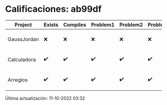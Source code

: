 # Calificaciones: ab99df
|Project|Exists|Compiles|Problem1|Problem2|Problem3|Extra|CommitHash|CommitDate|CheckDate|Comments|DueDate|Grade|
|-|-|-|-|-|-|-|-|-|-|-|-|-|
|GaussJordan|❌|❌|❌|❌|❌|❌|NA|NA|11-10-2022 03:32:34|No se encontró el archivo en PracticasCompuI/GaussJordan/GaussJordan.cpp|12-10-2022 21:00:00|5|
|Calculadora|✔️|✔️|✔️|✔️|✔️|❌|64bbb7082b038d2937b25d8a90478c74c01525ac|28-09-2022 22:27:45|28-09-2022 23:04:36|No sale con código diferente de cero con división entre cero|28-09-2022 21:00:00|10.0|
|Arreglos|✔️|✔️|✔️|✔️|✔️|✔️|6b9dc2a8982022bd39611ca622e247bf6494a4f3|05-10-2022 21:51:27|05-10-2022 21:59:47|¡Excelente trabajo!|05-10-2022 21:00:00|10.0|

Última actualización: 11-10-2022 03:32
